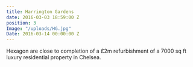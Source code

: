 ```yaml
---
title: Harrington Gardens
date: 2016-03-03 18:59:00 Z
position: 3
Image: "/uploads/HG.jpg"
Date: 2016-03-14 00:00:00 Z
---
```


Hexagon are close to completion of a £2m refurbishment of a 7000 sq ft luxury residential property in Chelsea.